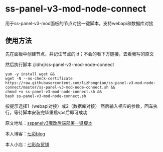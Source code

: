 # ss-panel-v3-mod-node-connect
用于ss-panel-v3-mod面板的节点对接一键脚本，支持webapi和数据库对接

## 使用方法

先在面板中创建节点，并记住节点的id；不会的看下方链接，去看我写的原文

然后执行脚本
/jldhrj/ss-panel-v3-mod-node-connect
```shell
yum -y install wget &&
wget -N --no-check-certificate https://raw.githubusercontent.com/lizhongnian/ss-panel-v3-mod-node-connect/master/ss-panel-v3-mod-node-connect.sh &&
chmod +x ss-panel-v3-mod-node-connect.sh &&
bash ss-panel-v3-mod-node-connect.sh
```

按提示选择1（webapi对接）或2（数据库对接）
然后输入相应的参数，回车执行，等待脚本安装完毕重启vps后即可成功

原文地址：[sspanelv3魔改后端部署一键脚本](https://www.7colorblog.com/?id=32/)

本人博客：[七彩blog](https://www.7colorblog.com/)

本人小店：[七彩杂货铺](https://faka.7colorblog.com/)

